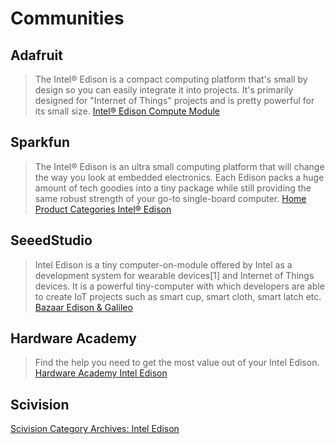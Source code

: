 # Communities

## Adafruit

> The Intel® Edison is a compact computing platform that's small by design so you can easily integrate it into projects.  It's primarily designed for "Internet of Things" projects and is pretty powerful for its small size. [Intel® Edison Compute Module](https://www.adafruit.com/product/2112)

## Sparkfun

> The Intel® Edison is an ultra small computing platform that will change the way you look at embedded electronics. Each Edison packs a huge amount of tech goodies into a tiny package while still providing the same robust strength of your go-to single-board computer. [Home Product Categories Intel® Edison](https://www.sparkfun.com/categories/272)

## SeeedStudio

> Intel Edison is a tiny computer-on-module offered by Intel as a development system for wearable devices[1] and Internet of Things devices. It is a powerful tiny-computer with which developers are able to create IoT projects such as smart cup, smart cloth, smart latch etc. [Bazaar Edison & Galileo](https://www.seeedstudio.com/category/Edison-%26-Galileo-c-13.html)

## Hardware Academy

> Find the help you need to get the most value out of your Intel Edison. [Hardware Academy Intel Edison](http://www.hardwareacademy.io/intel-edison-developer-challenge-resources)

## Scivision

[Scivision Category Archives: Intel Edison](https://www.scivision.co/getting-started-with-intel-edison/)


